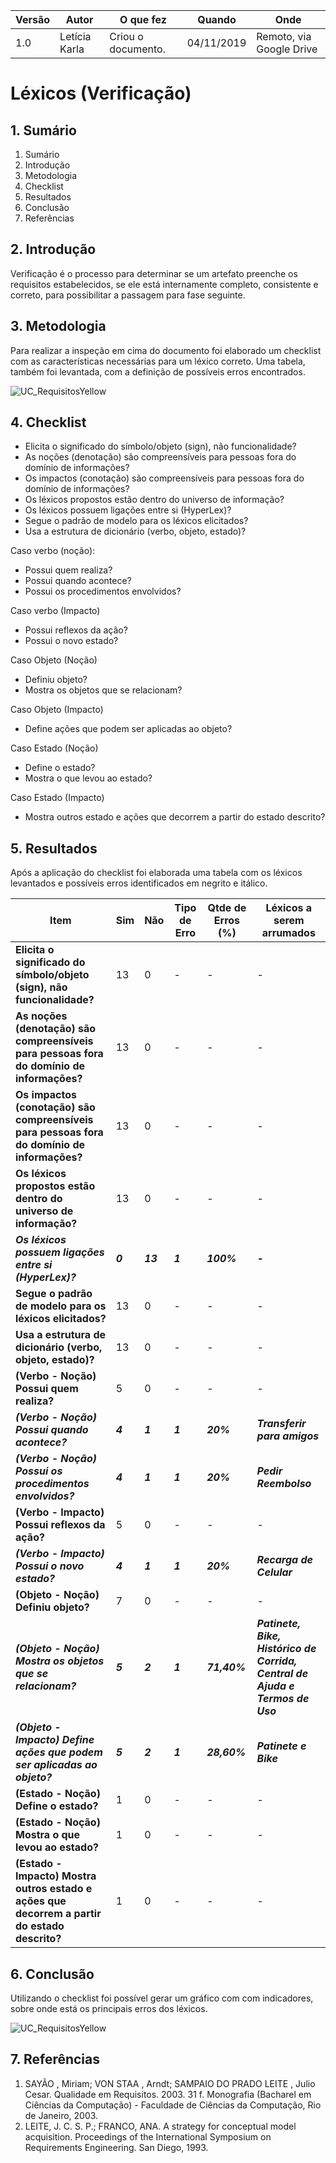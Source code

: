 |Versão| Autor | O que fez |  Quando | Onde |
|------|------| --------  |-------- | -----|
|1.0| Letícia Karla | Criou o documento. |04/11/2019| Remoto, via Google Drive|

# Léxicos (Verificação) 

## 1. Sumário

1. Sumário
2. Introdução
3. Metodologia
4. Checklist
5. Resultados
6. Conclusão
7. Referências

## 2. Introdução

Verificação é o processo para determinar se um artefato preenche os requisitos estabelecidos, se ele está internamente completo, consistente e correto, para possibilitar a passagem para fase seguinte.

## 3. Metodologia

Para realizar a inspeção em cima do documento foi elaborado um checklist com as características necessárias para um léxico correto. Uma tabela, também foi levantada, com a definição de possíveis erros encontrados.


![UC_RequisitosYellow](/img/analise/verificacao/TblErros.png)


## 4. Checklist

* Elicita o significado do símbolo/objeto (sign), não funcionalidade?
* As noções (denotação) são compreensíveis para pessoas fora do domínio de informações?
* Os impactos (conotação) são compreensíveis para pessoas fora do domínio de informações? 
* Os léxicos propostos estão dentro do universo de informação?
* Os léxicos possuem ligações entre si (HyperLex)?
* Segue o padrão de modelo para os léxicos elicitados?
* Usa a estrutura de dicionário (verbo, objeto, estado)?

Caso verbo (noção):

* Possui quem realiza?
* Possui quando acontece?
* Possui os procedimentos envolvidos?

Caso verbo (Impacto)

* Possui reflexos da ação?
* Possui o novo estado?

Caso Objeto (Noção)

* Definiu objeto?
* Mostra os objetos que se relacionam?

Caso Objeto (Impacto)

* Define ações que podem ser aplicadas ao objeto?

Caso Estado (Noção)

* Define o estado?
* Mostra o que levou ao estado?

Caso Estado (Impacto)

* Mostra outros estado e ações que decorrem a partir do estado descrito?

## 5. Resultados

Após a aplicação do checklist foi elaborada uma tabela com os léxicos levantados e possíveis erros identificados em negrito e itálico.


| Item | Sim | Não | Tipo de Erro | Qtde de Erros (%) | Léxicos a serem arrumados|
| - | - | - | - | - | - |
| **Elicita o significado do símbolo/objeto (sign), não funcionalidade?**  | 13 | 0 |-|-|-|
|**As noções (denotação) são compreensíveis para pessoas fora do domínio de informações?**|13|0|-|-|-|
|**Os impactos (conotação) são compreensíveis para pessoas fora do domínio de informações?**|13|0|-|-|-|
|**Os léxicos propostos estão dentro do universo de informação?**|13|0|-|-|-|
|***Os léxicos possuem ligações entre si (HyperLex)?***|***0***|***13***|***1***|***100%***|***-***|
|**Segue o padrão de modelo para os léxicos elicitados?**|13|0|-|-|-|
|**Usa a estrutura de dicionário (verbo, objeto, estado)?**|13|0|-|-|-|
|**(Verbo - Noção) Possui quem realiza?**|5|0|-|-|-|
|***(Verbo - Noção) Possui quando acontece?***|***4***|***1***|***1***|***20%***|***Transferir para amigos***|
|***(Verbo - Noção) Possui os procedimentos envolvidos?***|***4***|***1***|***1***|***20%***|***Pedir Reembolso***|
|**(Verbo - Impacto) Possui reflexos da ação?**|5|0|-|-|-|
|***(Verbo - Impacto) Possui o novo estado?***|***4***|***1***|***1***|***20%***|***Recarga de Celular***|
|**(Objeto - Noção) Definiu objeto?**|7|0|-|-|-|
|***(Objeto - Noção) Mostra os objetos que se relacionam?***|***5***|***2***|***1***|***71,40%***|***Patinete, Bike, Histórico de Corrida, Central de Ajuda e Termos de Uso***|
|***(Objeto - Impacto) Define ações que podem ser aplicadas ao objeto?***|***5***|***2***|***1***|***28,60%***|***Patinete e Bike***|
|**(Estado - Noção) Define o estado?**|1|0|-|-|-|
|**(Estado - Noção) Mostra o que levou ao estado?**|1|0|-|-|-|
|**(Estado - Impacto) Mostra outros estado e ações que decorrem a partir do estado descrito?**|1|0|-|-|-|


## 6. Conclusão

Utilizando o checklist foi possível gerar um gráfico com com indicadores, sobre onde está os principais erros dos léxicos.

![UC_RequisitosYellow](/img/analise/verificacao/GrafIndicador.png)


## 7. Referências

1. SAYÃO , Miriam; VON STAA , Arndt; SAMPAIO DO PRADO LEITE , Julio Cesar. Qualidade em Requisitos. 2003. 31 f. Monografia (Bacharel em Ciências da Computação) - Faculdade de Ciências da Computação, Rio de Janeiro, 2003.
2. LEITE, J. C. S. P.; FRANCO, ANA. A strategy for conceptual model acquisition. Proceedings of the International Symposium on Requirements Engineering. San Diego, 1993.   